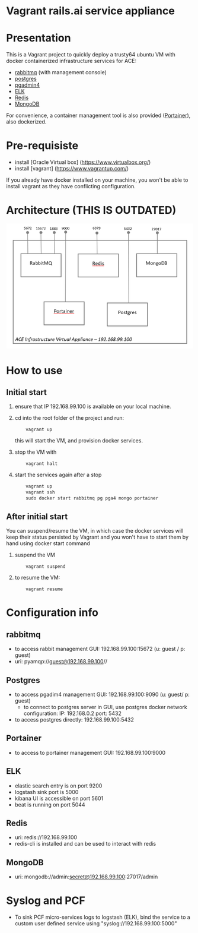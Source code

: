 Vagrant rails.ai service appliance
==================================
# Presentation
This is a Vagrant project to quickly deploy a trusty64
 ubuntu VM with docker containerized infrastructure services for ACE:
- [rabbitmq](https://hub.docker.com/_/rabbitmq/) (with management
console)
- [postgres](https://hub.docker.com/_/postgres/)
- [pgadmin4](https://hub.docker.com/r/dpage/pgadmin4/)
- [ELK](https://www.elastic.co/)
- [Redis](https://redis.io/)
- [MongoDB](https://www.mongodb.com/)


For convenience, a container management tool is also provided
([Portainer](https://hub.docker.com/r/portainer/portainer/)), also dockerized.

# Pre-requisiste
- install [Oracle Virtual box] (https://www.virtualbox.org/)
- install [vagrant] (https://www.vagrantup.com/)

If you already have docker installed on your machine, you won't be able to install
vagrant as they have conflicting configuration.

# Architecture (THIS IS OUTDATED)
![](ACE-infra-VM.png?raw=true)

# How to use
## Initial start
1. ensure that IP 192.168.99.100 is available on your local machine.
2. cd into the root folder of the project and run:
    ```
        vagrant up
    ```
    this will start the VM, and provision docker services.
3. stop the VM with
    ```
        vagrant halt
    ```

4. start the services again after a stop
    ```
        vagrant up
        vagrant ssh
        sudo docker start rabbitmq pg pga4 mongo portainer
    ```
## After initial start
You can suspend/resume the VM, in which case the docker services will keep their status persisted 
by Vagrant and you won't have to start them by hand using docker start command
1. suspend the VM
    ```
        vagrant suspend
    ```
2. to resume the VM:
    ```
        vagrant resume
    ```
# Configuration info
## rabbitmq
  - to access rabbit management GUI: 192.168.99.100:15672 (u: guest / p: guest)
  - uri: pyamqp://guest@192.168.99.100//
  
## Postgres
  - to access pgadim4 management GUI: 192.168.99.100:9090 (u: guest/ p: guest)
    - to connect to postgres server in GUI, use postgres docker network
    configuration: IP: 192.168.0.2 port: 5432
  - to access postgres directly: 192.168.99.100:5432
  
## Portainer
  - to access to portainer management GUI: 192.168.99.100:9000
  
## ELK
  - elastic search entry is on port 9200
  - logstash sink port is 5000
  - kibana UI is accessible on port 5601
  - beat is running on port 5044
  
## Redis
  - uri: redis://192.168.99.100
  - redis-cli is installed and can be used to interact with redis
  
## MongoDB
  - uri: mongodb://admin:secret@192.168.99.100:27017/admin
 
# Syslog and PCF
- To sink PCF micro-services logs to logstash (ELK), bind the service to a custom user defined 
service using "syslog://192.168.99.100:5000"